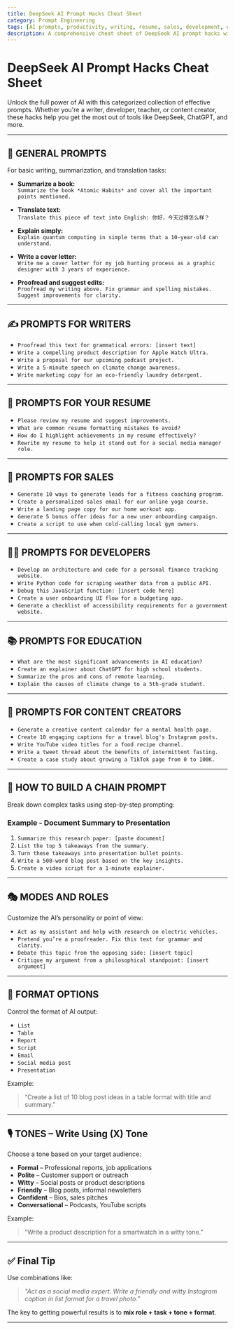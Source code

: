 ```yaml
---
title: DeepSeek AI Prompt Hacks Cheat Sheet
category: Prompt Engineering
tags: [AI prompts, productivity, writing, resume, sales, development, education, content creation, DeepSeek, ChatGPT]
description: A comprehensive cheat sheet of DeepSeek AI prompt hacks with categorized examples to help you create powerful AI-generated content, resumes, code, educational material, and more.
---
```


# DeepSeek AI Prompt Hacks Cheat Sheet

Unlock the full power of AI with this categorized collection of effective prompts. Whether you're a writer, developer, teacher, or content creator, these hacks help you get the most out of tools like DeepSeek, ChatGPT, and more.

---

## 🧠 GENERAL PROMPTS

For basic writing, summarization, and translation tasks:

- **Summarize a book:**  
  `Summarize the book *Atomic Habits* and cover all the important points mentioned.`

- **Translate text:**  
  `Translate this piece of text into English: 你好，今天过得怎么样？`

- **Explain simply:**  
  `Explain quantum computing in simple terms that a 10-year-old can understand.`

- **Write a cover letter:**  
  `Write me a cover letter for my job hunting process as a graphic designer with 3 years of experience.`

- **Proofread and suggest edits:**  
  `Proofread my writing above. Fix grammar and spelling mistakes. Suggest improvements for clarity.`

---

## ✍️ PROMPTS FOR WRITERS

- `Proofread this text for grammatical errors: [insert text]`
- `Write a compelling product description for Apple Watch Ultra.`
- `Write a proposal for our upcoming podcast project.`
- `Write a 5-minute speech on climate change awareness.`
- `Write marketing copy for an eco-friendly laundry detergent.`

---

## 📄 PROMPTS FOR YOUR RESUME

- `Please review my resume and suggest improvements.`
- `What are common resume formatting mistakes to avoid?`
- `How do I highlight achievements in my resume effectively?`
- `Rewrite my resume to help it stand out for a social media manager role.`

---

## 💼 PROMPTS FOR SALES

- `Generate 10 ways to generate leads for a fitness coaching program.`
- `Create a personalized sales email for our online yoga course.`
- `Write a landing page copy for our home workout app.`
- `Generate 5 bonus offer ideas for a new user onboarding campaign.`
- `Create a script to use when cold-calling local gym owners.`

---

## 👨‍💻 PROMPTS FOR DEVELOPERS

- `Develop an architecture and code for a personal finance tracking website.`
- `Write Python code for scraping weather data from a public API.`
- `Debug this JavaScript function: [insert code here]`
- `Create a user onboarding UI flow for a budgeting app.`
- `Generate a checklist of accessibility requirements for a government website.`

---

## 📚 PROMPTS FOR EDUCATION

- `What are the most significant advancements in AI education?`
- `Create an explainer about ChatGPT for high school students.`
- `Summarize the pros and cons of remote learning.`
- `Explain the causes of climate change to a 5th-grade student.`

---

## 📣 PROMPTS FOR CONTENT CREATORS

- `Generate a creative content calendar for a mental health page.`
- `Create 10 engaging captions for a travel blog's Instagram posts.`
- `Write YouTube video titles for a food recipe channel.`
- `Write a tweet thread about the benefits of intermittent fasting.`
- `Create a case study about growing a TikTok page from 0 to 100K.`

---

## 🔗 HOW TO BUILD A CHAIN PROMPT

Break down complex tasks using step-by-step prompting:

### **Example - Document Summary to Presentation**

1. `Summarize this research paper: [paste document]`
2. `List the top 5 takeaways from the summary.`
3. `Turn these takeaways into presentation bullet points.`
4. `Write a 500-word blog post based on the key insights.`
5. `Create a video script for a 1-minute explainer.`

---

## 🎭 MODES AND ROLES

Customize the AI’s personality or point of view:

- `Act as my assistant and help with research on electric vehicles.`
- `Pretend you’re a proofreader. Fix this text for grammar and clarity.`
- `Debate this topic from the opposing side: [insert topic]`
- `Critique my argument from a philosophical standpoint: [insert argument]`

---

## 📝 FORMAT OPTIONS

Control the format of AI output:

- `List`
- `Table`
- `Report`
- `Script`
- `Email`
- `Social media post`
- `Presentation`

Example:
> “Create a list of 10 blog post ideas in a table format with title and summary.”

---

## 🎙️ TONES – Write Using (X) Tone

Choose a tone based on your target audience:

- **Formal** – Professional reports, job applications  
- **Polite** – Customer support or outreach  
- **Witty** – Social posts or product descriptions  
- **Friendly** – Blog posts, informal newsletters  
- **Confident** – Bios, sales pitches  
- **Conversational** – Podcasts, YouTube scripts

Example:
> “Write a product description for a smartwatch in a witty tone.”

---

## ✅ Final Tip

Use combinations like:
> *"Act as a social media expert. Write a friendly and witty Instagram caption in list format for a travel photo."*

The key to getting powerful results is to **mix role + task + tone + format**.

---

